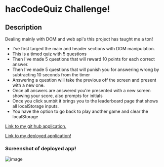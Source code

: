 <h1>hacCodeQuiz Challenge!</h1>

<h2>Description</h2>
  <p>Dealing mainly with DOM and web api's this project has taught me a ton!</p>

  <ul>
    <li>I've first targed the main and header sections with DOM manipulation.</li>
    <li>This is a timed quiz with 5 questions</li>
    <li>Then I've made 5 questions that will reward 10 points for each correct answer.</li>
    <li>Then I've made 5 questions that will punish you for answering wrong by subtracting 10 seconds from the timer</li>
    <li>Answering a question will take the previous off the screen and present with a new one.</li>
    <li>Once all answers are answered you're presented with a new screen showing your score, also prompts for initials</li>
    <li>Once you click sumbit it brings you to the leaderboard page that shows all localStorage inputs.</li>
    <li>You have the option to go back to play another game and clear the localStorage</li>
    </ul>
    
<a href = "https://github.com/HacAtac/hacCodeQuiz" target="_blank">Link to my git hub application.</a></br>

<a href = "" target="_blank"> Link to my deployed application!</a>
<h3>Screenshot of deployed app!</h3>

![image](https://user-images.githubusercontent.com/87215152/132079957-3a402664-f40a-42de-a093-06defbba1b0a.png)